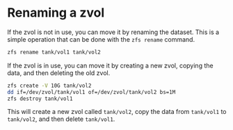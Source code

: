 # Renaming a zvol

If the zvol is not in use, you can move it by renaming the dataset. This is a simple operation that can be done with the `zfs rename` command.

```sh
zfs rename tank/vol1 tank/vol2
```

If the zvol is in use, you can move it by creating a new zvol, copying the data, and then deleting the old zvol.

```sh
zfs create -V 10G tank/vol2
dd if=/dev/zvol/tank/vol1 of=/dev/zvol/tank/vol2 bs=1M
zfs destroy tank/vol1
```

This will create a new zvol called `tank/vol2`, copy the data from `tank/vol1` to `tank/vol2`, and then delete `tank/vol1`.

